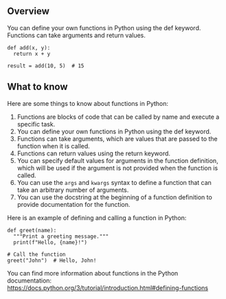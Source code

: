 ## Overview

You can define your own functions in Python using the def keyword. Functions can take arguments and return values.

```
def add(x, y):
  return x + y

result = add(10, 5)  # 15
```

## What to know

Here are some things to know about functions in Python:

1. Functions are blocks of code that can be called by name and execute a specific task.
1. You can define your own functions in Python using the def keyword.
1. Functions can take arguments, which are values that are passed to the function when it is called.
1. Functions can return values using the return keyword.
1. You can specify default values for arguments in the function definition, which will be used if the argument is not provided when the function is called.
1. You can use the `args` and `kwargs` syntax to define a function that can take an arbitrary number of arguments.
1. You can use the docstring at the beginning of a function definition to provide documentation for the function.

Here is an example of defining and calling a function in Python:

```
def greet(name):
  """Print a greeting message."""
  print(f"Hello, {name}!")

# Call the function
greet("John")  # Hello, John!
```
You can find more information about functions in the Python documentation: https://docs.python.org/3/tutorial/introduction.html#defining-functions
